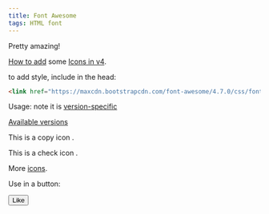 ```yaml
---
title: Font Awesome
tags: HTML font
---
```


Pretty amazing!

[How to add](https://docs.fontawesome.com/web/add-icons/how-to) some
[Icons in v4](https://fontawesome.com/v4/icons/).

to add style, include in the head:

```html
<link href="https://maxcdn.bootstrapcdn.com/font-awesome/4.7.0/css/font-awesome.min.css" rel="stylesheet">
```

Usage: note it is [version-specific](https://docs.fontawesome.com/web/setup/upgrade/upgrade-from-v4)


[Available versions](https://fontawesome.com/versions)

This is a copy icon <i class="fa fa-copy" aria-hidden="true"></i>.

This is a check icon <i class="fa fa-check" aria-hidden="true"></i>.

More [icons](https://fontawesome.com/v4/icons/).


Use in a button:

<button><i class="fa fa-thumbs-o-up"></i> Like</button>

